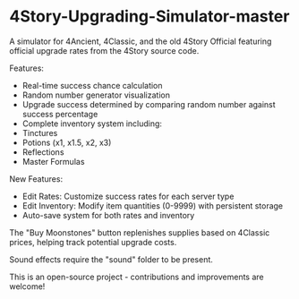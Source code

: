 # 4Story-Upgrading-Simulator-master

A simulator for 4Ancient, 4Classic, and the old 4Story Official featuring official upgrade rates from the 4Story source code.

Features:
- Real-time success chance calculation
- Random number generator visualization
- Upgrade success determined by comparing random number against success percentage
- Complete inventory system including:
- Tinctures
- Potions (x1, x1.5, x2, x3)
- Reflections
- Master Formulas

New Features:
- Edit Rates: Customize success rates for each server type
- Edit Inventory: Modify item quantities (0-9999) with persistent storage
- Auto-save system for both rates and inventory

The "Buy Moonstones" button replenishes supplies based on 4Classic prices, helping track potential upgrade costs.

Sound effects require the "sound" folder to be present.

This is an open-source project - contributions and improvements are welcome!
